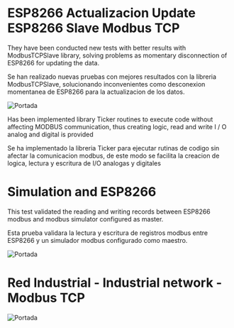 # ESP8266 Actualizacion Update ESP8266 Slave Modbus TCP 

They have been conducted new tests with better results with ModbusTCPSlave library, solving problems as momentary disconnection of ESP8266 for updating the data.

Se han realizado nuevas pruebas con mejores resultados con la libreria ModbusTCPSlave, solucionando inconvenientes como desconexion momentanea de ESP8266 para la actualizacion de los datos.

![Portada](https://github.com/JhonControl/ESP8266_Industrial_ModbusTCP_V2/blob/master/extras/NewModbusTCPESP_ESP8266.jpg)

Has been implemented library  Ticker  routines to execute code without affecting MODBUS communication, thus creating logic, read and write I / O analog and digital is provided

Se ha implementado  la libreria Ticker para ejecutar rutinas de codigo sin afectar la comunicacion modbus, de este modo se facilita la creacion de logica, lectura y escritura de I/O analogas y digitales 
  
# Simulation and ESP8266  

This test validated the reading and writing records between ESP8266 modbus and modbus simulator configured as master.

Esta prueba validara la lectura y escritura de registros modbus entre ESP8266 y un simulador modbus configurado como maestro. 

![Portada](https://github.com/JhonControl/ESP8266_Industrial_ModbusTCP_V2/blob/master/extras/Test_ESP8266_ModbusTCP.jpg)


 # Red Industrial - Industrial network - Modbus TCP
 ![Portada](https://github.com/JhonControl/ESP8266_Industrial_ModbusTCP_V2/blob/master/extras/Modbus_ESP8266_Arquic_PDAControl.JPG)
 






